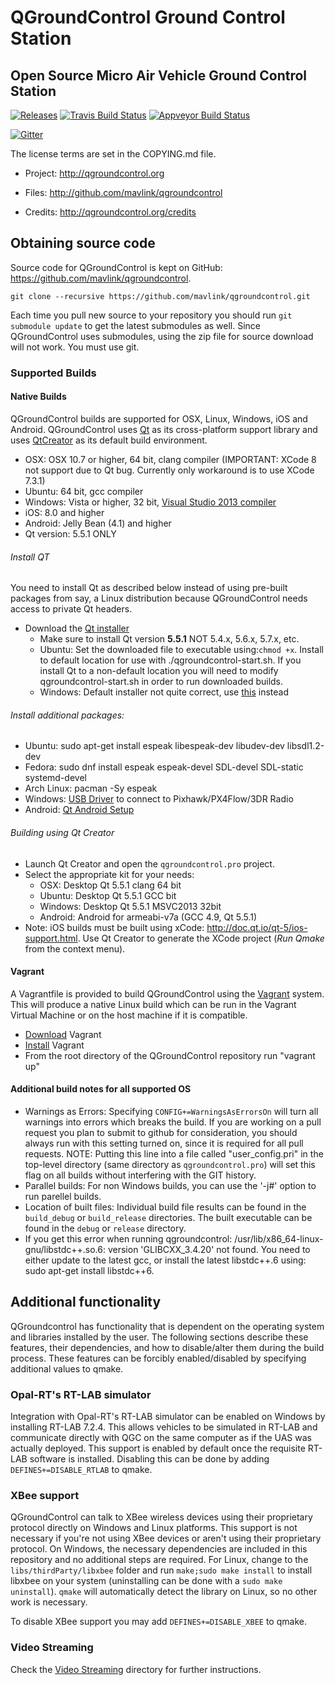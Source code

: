 # QGroundControl Ground Control Station
## Open Source Micro Air Vehicle Ground Control Station

[![Releases](https://img.shields.io/github/release/mavlink/QGroundControl.svg)](https://github.com/mavlink/QGroundControl/releases)
[![Travis Build Status](https://travis-ci.org/mavlink/qgroundcontrol.svg?branch=master)](https://travis-ci.org/mavlink/qgroundcontrol)
[![Appveyor Build Status](https://ci.appveyor.com/api/projects/status/crxcm4qayejuvh6c/branch/master?svg=true)](https://ci.appveyor.com/project/mavlink/qgroundcontrol)

[![Gitter](https://badges.gitter.im/Join%20Chat.svg)](https://gitter.im/mavlink/qgroundcontrol?utm_source=badge&utm_medium=badge&utm_campaign=pr-badge&utm_content=badge)

The license terms are set in the COPYING.md file.

* Project:
<http://qgroundcontrol.org>

* Files:
<http://github.com/mavlink/qgroundcontrol>

* Credits:
<http://qgroundcontrol.org/credits>


## Obtaining source code
Source code for QGroundControl is kept on GitHub: https://github.com/mavlink/qgroundcontrol.
```
git clone --recursive https://github.com/mavlink/qgroundcontrol.git
```
Each time you pull new source to your repository you should run `git submodule update` to get the latest submodules as well. Since QGroundControl uses submodules, using the zip file for source download will not work. You must use git.

### Supported Builds

#### Native Builds
QGroundControl builds are supported for OSX, Linux, Windows, iOS and Android. QGroundControl uses [Qt](http://www.qt.io) as its cross-platform support library and uses [QtCreator](http://doc.qt.io/qtcreator/index.html) as its default build environment.
* OSX: OSX 10.7 or higher, 64 bit, clang compiler (IMPORTANT: XCode 8 not support due to Qt bug. Currently only workaround is to use XCode 7.3.1)
* Ubuntu: 64 bit, gcc compiler
* Windows: Vista or higher, 32 bit, [Visual Studio 2013 compiler](http://www.visualstudio.com/downloads/download-visual-studio-vs#d-express-windows-desktop)
* iOS: 8.0 and higher
* Android: Jelly Bean (4.1) and higher
* Qt version: 5.5.1 ONLY

###### Install QT
You need to install Qt as described below instead of using pre-built packages from say, a Linux distribution because QGroundControl needs access to private Qt headers.
* Download the [Qt installer](http://www.qt.io/download-open-source)
    * Make sure to install Qt version **5.5.1** NOT 5.4.x, 5.6.x, 5.7.x, etc.  
    * Ubuntu: Set the downloaded file to executable using:`chmod +x`. Install to default location for use with ./qgroundcontrol-start.sh. If you install Qt to a non-default location you will need to modify qgroundcontrol-start.sh in order to run downloaded builds.
    * Windows: Default installer not quite correct, use [this](http://download.qt.io/official_releases/qt/5.5/5.5.1/qt-opensource-windows-x86-msvc2013-5.5.1.exe) instead

###### Install additional packages:
* Ubuntu: sudo apt-get install espeak libespeak-dev libudev-dev libsdl1.2-dev
* Fedora: sudo dnf install espeak espeak-devel SDL-devel SDL-static systemd-devel
* Arch Linux: pacman -Sy espeak
* Windows: [USB Driver](http://www.pixhawk.org/firmware/downloads) to connect to Pixhawk/PX4Flow/3DR Radio
* Android: [Qt Android Setup](http://doc.qt.io/qt-5/androidgs.html)

###### Building using Qt Creator
* Launch Qt Creator and open the `qgroundcontrol.pro` project.
* Select the appropriate kit for your needs:
    * OSX: Desktop Qt 5.5.1 clang 64 bit
    * Ubuntu: Desktop Qt 5.5.1 GCC bit
    * Windows: Desktop Qt 5.5.1 MSVC2013 32bit
    * Android: Android for armeabi-v7a (GCC 4.9, Qt 5.5.1)
* Note: iOS builds must be built using xCode: http://doc.qt.io/qt-5/ios-support.html. Use Qt Creator to generate the XCode project (*Run Qmake* from the context menu).

#### Vagrant

A Vagrantfile is provided to build QGroundControl using the [Vagrant](https://www.vagrantup.com/) system. This will produce a native Linux build which can be run in the Vagrant Virtual Machine or on the host machine if it is compatible.

* [Download](https://www.vagrantup.com/downloads.html) Vagrant
* [Install](https://www.vagrantup.com/docs/getting-started/) Vagrant
* From the root directory of the QGroundControl repository run "vagrant up"

#### Additional build notes for all supported OS

* Warnings as Errors: Specifying `CONFIG+=WarningsAsErrorsOn` will turn all warnings into errors which breaks the build. If you are working on a pull request you plan to submit to github for consideration, you should always run with this setting turned on, since it is required for all pull requests. NOTE: Putting this line into a file called "user_config.pri" in the top-level directory (same directory as `qgroundcontrol.pro`) will set this flag on all builds without interfering with the GIT history.
* Parallel builds: For non Windows builds, you can use the '-j#' option to run parellel builds.
* Location of built files: Individual build file results can be found in the `build_debug` or `build_release` directories. The built executable can be found in the `debug` or `release` directory.
* If you get this error when running qgroundcontrol: /usr/lib/x86_64-linux-gnu/libstdc++.so.6: version 'GLIBCXX_3.4.20' not found. You need to either update to the latest gcc, or install the latest libstdc++.6 using: sudo apt-get install libstdc++6.

## Additional functionality
QGroundcontrol has functionality that is dependent on the operating system and libraries installed by the user. The following sections describe these features, their dependencies, and how to disable/alter them during the build process. These features can be forcibly enabled/disabled by specifying additional values to qmake. 

### Opal-RT's RT-LAB simulator
Integration with Opal-RT's RT-LAB simulator can be enabled on Windows by installing RT-LAB 7.2.4. This allows vehicles to be simulated in RT-LAB and communicate directly with QGC on the same computer as if the UAS was actually deployed. This support is enabled by default once the requisite RT-LAB software is installed. Disabling this can be done by adding `DEFINES+=DISABLE_RTLAB` to qmake.

### XBee support
QGroundControl can talk to XBee wireless devices using their proprietary protocol directly on Windows and Linux platforms. This support is not necessary if you're not using XBee devices or aren't using their proprietary protocol. On Windows, the necessary dependencies are included in this repository and no additional steps are required. For Linux, change to the `libs/thirdParty/libxbee` folder and run `make;sudo make install` to install libxbee on your system (uninstalling can be done with a `sudo make uninstall`). `qmake` will automatically detect the library on Linux, so no other work is necessary.

To disable XBee support you may add `DEFINES+=DISABLE_XBEE` to qmake.

### Video Streaming
Check the [Video Streaming](https://github.com/mavlink/qgroundcontrol/tree/master/src/VideoStreaming) directory for further instructions.
